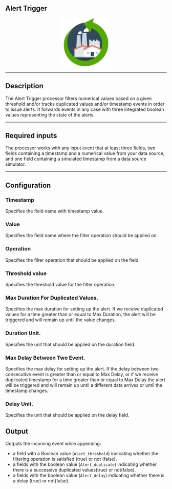 <!--
  ~ Licensed to the Apache Software Foundation (ASF) under one or more
  ~ contributor license agreements.  See the NOTICE file distributed with
  ~ this work for additional information regarding copyright ownership.
  ~ The ASF licenses this file to You under the Apache License, Version 2.0
  ~ (the "License"); you may not use this file except in compliance with
  ~ the License.  You may obtain a copy of the License at
  ~
  ~    http://www.apache.org/licenses/LICENSE-2.0
  ~
  ~ Unless required by applicable law or agreed to in writing, software
  ~ distributed under the License is distributed on an "AS IS" BASIS,
  ~ WITHOUT WARRANTIES OR CONDITIONS OF ANY KIND, either express or implied.
  ~ See the License for the specific language governing permissions and
  ~ limitations under the License.
  ~
  -->

## Alert Trigger 

<p align="center"> 
    <img src="icon.png" width="150px;" class="pe-image-documentation"/>
</p>

***

## Description
The Alert Trigger processor filters numerical values based on a given threshold 
and/or tracks duplicated values and/or timestamp events in order to issue alerts.
It forwards events in any case with three integrated boolean values representing the state of the alerts.

***

## Required inputs
The processor works with any input event that at least three fields, 
two fields containing a timestamp and a numerical value from your data source, 
and one field containing a simulated timestamp from a data source simulator.

***

## Configuration

### Timestamp
Specifies the field name with timestamp value.

### Value
Specifies the field name where the filter operation should be applied on.

### Operation
Specifies the filter operation that should be applied on the field.

### Threshold value
Specifies the threshold value for the filter operation.

### Max Duration For Duplicated Values.
Specifies the max duration for setting up the  alert.
If we receive duplicated values for a time greater than or equal to Max Duration,
the alert will be triggered and will remain up until the value changes.

### Duration Unit.
Specifies the unit that should be applied on the duration field.

### Max Delay Between Two Event.
Specifies the max delay for setting up the alert. 
If the delay between two consecutive event is greater than or equal to Max Delay, 
or if we receive duplicated timestamp for a time greater than or equal to Max Delay
the alert will be triggered and will remain up until a different data arrives or until the timestamp changes.

### Delay Unit.
Specifies the unit that should be applied on the delay field.

## Output
Outputs the incoming event while appending:
- a field with a Boolean value (``Alert_threshold``) indicating whether the filtering operation is satisfied (true) or not (false).
- a fields with the boolean value (``Alert_duplicate``) indicating whether there is a successive duplicated values(true) or not(false).
- a fields with the boolean value (``Alert_delay``) indicating whether there is a delay (true) or not(false).
